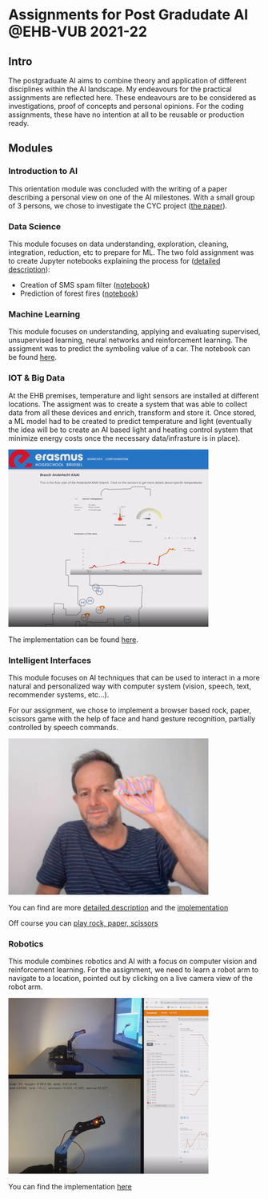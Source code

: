 # Assignments for Post Gradudate AI @EHB-VUB 2021-22

## Intro
The postgraduate AI aims to combine theory and application of different disciplines within the AI landscape.
My endeavours for the practical assignments are reflected here.
These endeavours are to be considered as investigations, proof of concepts and personal opinions.
For the coding assignments, these have no intention at all to be reusable or production ready.

## Modules

### Introduction to AI
This orientation module was concluded with the writing of a paper describing a personal view on one of the AI milestones.
With a small group of 3 persons, we chose to investigate the CYC project ([the paper](./overview/cyc.pdf)).

### Data Science
This module focuses on data understanding, exploration, cleaning, integration, reduction, etc to prepare for ML. The two fold assignment was to create Jupyter notebooks explaining the process for ([detailed description](./data-science/Data%20Science%20Assignment%2021-22.docx)):
 * Creation of SMS spam filter ([notebook](./data-science/Assignment_1_spam_BTI.ipynb))
 * Prediction of forest fires ([notebook](./data-science/Assignment_2_forest_fires_BTI.ipynb))

### Machine Learning
This module focuses on understanding, applying and evaluating supervised, unsupervised learning, neural networks and reinforcement learning. The assigment was to predict the symboling value of a car. The notebook can be found [here](./machine-learning/ML-assignment-cars.ipynb).

### IOT & Big Data
At the EHB premises, temperature and light sensors are installed at different locations. The assigment was to create a system that was able to collect data from all these devices and enrich, transform and store it. Once stored, a ML model had to be created to predict temperature and light (eventually the idea will be to create an AI based light and heating control system that minimize energy costs once the necessary data/infrasture is in place). 

![Sensors with detail](./IOT/sensors-with-detail-small-.jpg)

The implementation can be found [here](./IOT).

### Intelligent Interfaces
This module focuses on AI techniques that can be used to interact in a more natural and personalized way with computer system (vision, speech, text, recommender systems, etc...). 

For our assignment, we chose to implement a browser based rock, paper, scissors game with the help of face and hand gesture recognition, partially controlled by speech commands. 

![rock](./II/images/rock.png)

You can find are more [detailed description](./II/app/rock_paper_scisors.pdf) and the [implementation](./II/app) 

Off course you can [play rock, paper, scissors](https://bartimer.github.io/pg-ai/#/intelligent-interfaces)

### Robotics

This module combines robotics and AI with a focus on computer vision and reinforcement learning. For the assignment, we need to learn a robot arm to navigate to a location, pointed out by clicking on a live camera view of the robot arm. 

![robot-arm](./robotics/images/robot-in-action-small.png)

You can find the implementation [here](./robotics)

